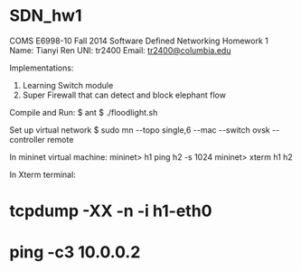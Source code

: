 SDN_hw1
===================================================================

COMS E6998-10 Fall 2014 Software Defined Networking Homework 1
Name: Tianyi Ren
UNI: tr2400
Email: tr2400@columbia.edu

Implementations: 
1. Learning Switch module
2. Super Firewall that can detect and block elephant flow


Compile and Run:
$ ant 
$ ./floodlight.sh


Set up virtual network
$ sudo mn	--topo	single,6	--mac	--switch	ovsk	--controller	remote	


In mininet virtual machine: 
mininet> h1 ping h2 -s 1024 
mininet> xterm h1 h2


In Xterm terminal:
# tcpdump -XX -n -i h1-eth0
# ping -c3 10.0.0.2



